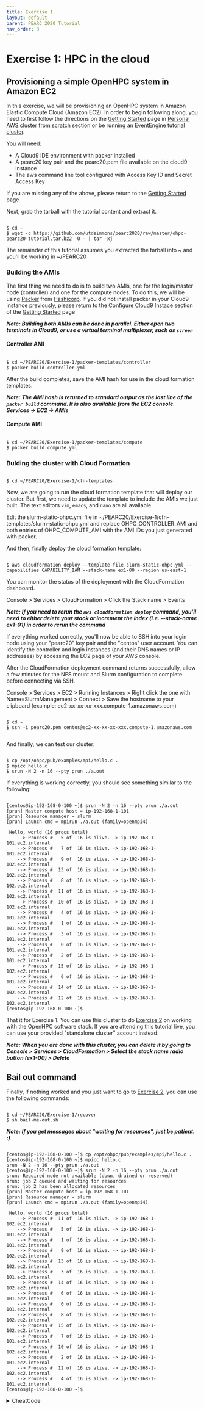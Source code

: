 ```yaml
---
title: Exercise 1
layout: default
parent: PEARC 2020 Tutorial
nav_order: 3
---
```



# Exercise 1: HPC in the cloud
## Provisioning a simple OpenHPC system in Amazon EC2


In this exercise, we will be provisioning an OpenHPC system in Amazon Elastic Compute Cloud (Amazon EC2). 
In order to begin following along, you need to first follow the directions on the [Getting Started](getting-started.html) page in [Personal AWS cluster from scratch](getting-started.html#personal-aws-cluster-from-scratch) section or be running an [EventEngine tutorial cluster](getting-started.html#eventengine-tutorial-cluster). 

You will need:

* A Cloud9 IDE environment with packer installed
* A pearc20 key pair and the pearc20.pem file available on the cloud9 instance
* The aws command line tool configured with Access Key ID and Secret Access Key

If you are missing any of the above, please return to the [Getting Started](getting-started.html) page


Next, grab the tarball with the tutorial content and extract it.

~~~

$ cd ~
$ wget -c https://github.com/utdsimmons/pearc2020/raw/master/ohpc-pearc20-tutorial.tar.bz2 -O - | tar -xj

~~~

The remainder of this tutorial assumes you extracted the tarball into ~ and you'll be working in ~/PEARC20



### Building the AMIs

The first thing we need to do is to build two AMIs, one for the login/master node (controller) and one for the compute nodes.
To do this, we will be using [Packer](https://www.packer.io/) from [Hashicorp](https://www.hashicorp.com/). 
If you did not install packer in your Cloud9 instance previously, please return to the [Configure Cloud9 Instace](getting-started.html#create-and-configure-cloud9-instance) section of the [Getting Started](getting-started.html) page

***Note: Building both AMIs can be done in parallel. Either open two terminals in Cloud9, or use a virtual terminal multiplexer, such as `screen`***

#### Controller AMI

~~~

$ cd ~/PEARC20/Exercise-1/packer-templates/controller
$ packer build controller.yml

~~~

After the build completes, save the AMI hash for use in the cloud formation templates.


***Note: The AMI hash is returned to standard output as the last line of the `packer build` command. It is also available from the EC2 console. Services -> EC2 -> AMIs***

#### Compute AMI

~~~

$ cd ~/PEARC20/Exercise-1/packer-templates/compute
$ packer build compute.yml

~~~

### Bulding the cluster with Cloud Formation

~~~

$ cd ~/PEARC20/Exercise-1/cfn-templates

~~~

Now, we are going to run the cloud formation template that will deploy our cluster.
But first, we need to update the template to include the AMIs we just built. The text editors `vim`, `emacs`, and `nano` are all available.


Edit the slurm-static-ohpc.yml file in ~/PEARC20/Exercise-1/cfn-templates/slurm-static-ohpc.yml and replace OHPC_CONTROLLER_AMI and both entries of OHPC_COMPUTE_AMI with the AMI IDs you just generated with packer.

And then, finally deploy the cloud formation template:

~~~

$ aws cloudformation deploy --template-file slurm-static-ohpc.yml --capabilities CAPABILITY_IAM --stack-name ex1-00 --region us-east-1

~~~

You can monitor the status of the deployment with the CloudFormation dashboard.

Console > Services > CloudFormation > Click the Stack name > Events

***Note: If you need to rerun the `aws cloudformation deploy` command, you'll need to either delete your stack or increment the index (i.e. --stack-name ex1-01) in order to rerun the command***

If everything worked correctly, you'll now be able to SSH into your login node using your "pearc20" key pair and the "centos" user account. You can identify the controller and login instances (and their DNS names or IP addresses) by accessing the EC2 page of your AWS console.

After the CloudFormation deployment command returns successfully, allow a few minutes for the NFS mount and Slurm configuration to complete before connecting via SSH.

Console > Services > EC2 > Running Instances > Right click the one with Name=SlurmManagement > Connect > Save the hostname to your clipboard (example: ec2-xx-xx-xx-xxx.compute-1.amazonaws.com)
~~~

$ cd ~
$ ssh -i pearc20.pem centos@ec2-xx-xx-xx-xxx.compute-1.amazonaws.com


~~~

And finally, we can test our cluster:

~~~

$ cp /opt/ohpc/pub/examples/mpi/hello.c .
$ mpicc hello.c
$ srun -N 2 -n 16 --pty prun ./a.out 

~~~

If everything is working correctly, you should see something similar to the following:

~~~

[centos@ip-192-168-0-100 ~]$ srun -N 2 -n 16 --pty prun ./a.out 
[prun] Master compute host = ip-192-168-1-101
[prun] Resource manager = slurm
[prun] Launch cmd = mpirun ./a.out (family=openmpi4)

 Hello, world (16 procs total)
    --> Process #   5 of  16 is alive. -> ip-192-168-1-101.ec2.internal
    --> Process #   7 of  16 is alive. -> ip-192-168-1-101.ec2.internal
    --> Process #   9 of  16 is alive. -> ip-192-168-1-102.ec2.internal
    --> Process #  13 of  16 is alive. -> ip-192-168-1-102.ec2.internal
    --> Process #   8 of  16 is alive. -> ip-192-168-1-102.ec2.internal
    --> Process #  11 of  16 is alive. -> ip-192-168-1-102.ec2.internal
    --> Process #  10 of  16 is alive. -> ip-192-168-1-102.ec2.internal
    --> Process #   4 of  16 is alive. -> ip-192-168-1-101.ec2.internal
    --> Process #   1 of  16 is alive. -> ip-192-168-1-101.ec2.internal
    --> Process #   3 of  16 is alive. -> ip-192-168-1-101.ec2.internal
    --> Process #   0 of  16 is alive. -> ip-192-168-1-101.ec2.internal
    --> Process #   2 of  16 is alive. -> ip-192-168-1-101.ec2.internal
    --> Process #  15 of  16 is alive. -> ip-192-168-1-102.ec2.internal
    --> Process #   6 of  16 is alive. -> ip-192-168-1-101.ec2.internal
    --> Process #  14 of  16 is alive. -> ip-192-168-1-102.ec2.internal
    --> Process #  12 of  16 is alive. -> ip-192-168-1-102.ec2.internal
[centos@ip-192-168-0-100 ~]$ 

~~~

That it for Exercise 1. You can use this cluster to do [Exercise 2](exercise2.html) on working with the OpenHPC software stack.
If you are attending this tutorial live, you can use your provided "standalone cluster" account instead.

***Note: When you are done with this cluster, you can delete it by going to Console > Services > CloudFormation > Select the stack name radio button (ex1-00) > Delete***

## Bail out command

Finally, if nothing worked and you just want to go to [Exercise 2](exercise2.html), you can use the following commands:

~~~

$ cd ~/PEARC20/Exercise-1/recover
$ sh bail-me-out.sh

~~~

***Note: If you get messages about "waiting for resources", just be patient. :)***

~~~

[centos@ip-192-168-0-100 ~]$ cp /opt/ohpc/pub/examples/mpi/hello.c .
[centos@ip-192-168-0-100 ~]$ mpicc hello.c
srun -N 2 -n 16 --pty prun ./a.out 
[centos@ip-192-168-0-100 ~]$ srun -N 2 -n 16 --pty prun ./a.out 
srun: Required node not available (down, drained or reserved)
srun: job 2 queued and waiting for resources
srun: job 2 has been allocated resources
[prun] Master compute host = ip-192-168-1-101
[prun] Resource manager = slurm
[prun] Launch cmd = mpirun ./a.out (family=openmpi4)

 Hello, world (16 procs total)
    --> Process #  11 of  16 is alive. -> ip-192-168-1-102.ec2.internal
    --> Process #   5 of  16 is alive. -> ip-192-168-1-101.ec2.internal
    --> Process #   1 of  16 is alive. -> ip-192-168-1-101.ec2.internal
    --> Process #   9 of  16 is alive. -> ip-192-168-1-102.ec2.internal
    --> Process #  13 of  16 is alive. -> ip-192-168-1-102.ec2.internal
    --> Process #   3 of  16 is alive. -> ip-192-168-1-101.ec2.internal
    --> Process #  14 of  16 is alive. -> ip-192-168-1-102.ec2.internal
    --> Process #   6 of  16 is alive. -> ip-192-168-1-101.ec2.internal
    --> Process #   0 of  16 is alive. -> ip-192-168-1-101.ec2.internal
    --> Process #   8 of  16 is alive. -> ip-192-168-1-102.ec2.internal
    --> Process #  15 of  16 is alive. -> ip-192-168-1-102.ec2.internal
    --> Process #   7 of  16 is alive. -> ip-192-168-1-101.ec2.internal
    --> Process #  10 of  16 is alive. -> ip-192-168-1-102.ec2.internal
    --> Process #   2 of  16 is alive. -> ip-192-168-1-101.ec2.internal
    --> Process #  12 of  16 is alive. -> ip-192-168-1-102.ec2.internal
    --> Process #   4 of  16 is alive. -> ip-192-168-1-101.ec2.internal
[centos@ip-192-168-0-100 ~]$ 

~~~

<details>
    <summary>CheatCode</summary>
    Simply copy/paste these commands into Cloud9 IDE to continue to Exercise 2
    <pre>
        <code></code>
    </pre>
</details>
